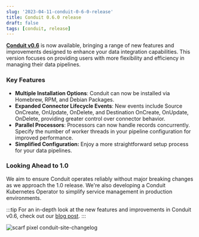 ```yaml
---
slug: '2023-04-11-conduit-0-6-0-release'
title: Conduit 0.6.0 release
draft: false
tags: [conduit, release]
---
```


[**Conduit v0.6**](https://github.com/ConduitIO/conduit/releases/tag/v0.6.0) is now available, bringing a range of new features and improvements designed to enhance your data integration capabilities. This version focuses on providing users with more flexibility and efficiency in managing their data pipelines.

<!--truncate-->

### Key Features

- **Multiple Installation Options**: Conduit can now be installed via Homebrew, RPM, and Debian Packages.
- **Expanded Connector Lifecycle Events**: New events include Source OnCreate, OnUpdate, OnDelete, and Destination OnCreate, OnUpdate, OnDelete, providing greater control over connector behavior.
- **Parallel Processors**: Processors can now handle records concurrently. Specify the number of worker threads in your pipeline configuration for improved performance.
- **Simplified Configuration:** Enjoy a more straightforward setup process for your data pipelines.

### Looking Ahead to 1.0

We aim to ensure Conduit operates reliably without major breaking changes as we approach the 1.0 release. We're also developing a Conduit Kubernetes Operator to simplify service management in production environments.

:::tip
For an in-depth look at the new features and improvements in Conduit v0.6, check out our [blog post](https://meroxa.com/blog/conduit-0.6/).
:::

![scarf pixel conduit-site-changelog](https://static.scarf.sh/a.png?x-pxid=b43cda70-9a98-4938-8857-471cc05e99c5)